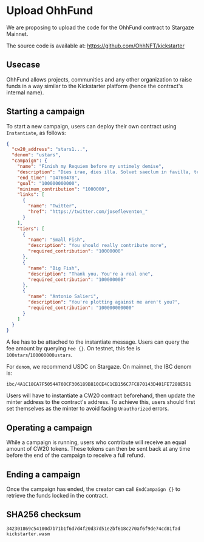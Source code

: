 # Upload OhhFund

We are proposing to upload the code for the OhhFund contract to Stargaze Mainnet.

The source code is available at: https://github.com/OhhNFT/kickstarter

## Usecase

OhhFund allows projects, communities and any other organization to raise funds in a way similar to the Kickstarter platform (hence the contract's internal name).

## Starting a campaign

To start a new campaign, users can deploy their own contract using `Instantiate`, as follows:

```json
{
  "cw20_address": "stars1...",
  "denom": "ustars",
  "campaign": {
    "name": "Finish my Requiem before my untimely demise",
    "description": "Dies irae, dies illa. Solvet saeclum in favilla, teste David cum Sibylla. Quantus tremor est futurus, quando judex est venturus, cuncta stricte discussurus! [iykyk ;)]",
    "end_time": "14760478",
    "goal": "100000000000",
    "minimum_contribution": "1000000",
    "links": [
      {
        "name": "Twitter",
        "href": "https://twitter.com/josefleventon_"
      }
    ],
    "tiers": [
      {
        "name": "Small Fish",
        "description": "You should really contribute more",
        "required_contribution": "10000000"
      },
      {
        "name": "Big Fish",
        "description": "Thank you. You're a real one",
        "required_contribution": "100000000"
      },
      {
        "name": "Antonio Salieri",
        "description": "You're plotting against me aren't you?",
        "required_contribution": "100000000000"
      }
    ]
  }
}
```

A fee has to be attached to the instantiate message. Users can query the fee amount by querying `Fee {}`. On testnet, this fee is `100stars`/`100000000ustars`.

For `denom`, we recommend USDC on Stargaze. On mainnet, the IBC denom is:

```
ibc/4A1C18CA7F50544760CF306189B810CE4C1CB156C7FC870143D401FE7280E591
```

Users will have to instantiate a CW20 contract beforehand, then update the minter address to the contract's address. To achieve this, users should first set themselves as the minter to avoid facing `Unauthorized` errors.

## Operating a campaign

While a campaign is running, users who contribute will receive an equal amount of CW20 tokens. These tokens can then be sent back at any time before the end of the campaign to receive a full refund.

## Ending a campaign

Once the campaign has ended, the creator can call `EndCampaign {}` to retrieve the funds locked in the contract.

## SHA256 checksum

```
342301869c54100d7b71b1f6d7d4f20d37d51e2bf618c270af6f9de74cd81fad  kickstarter.wasm
```
